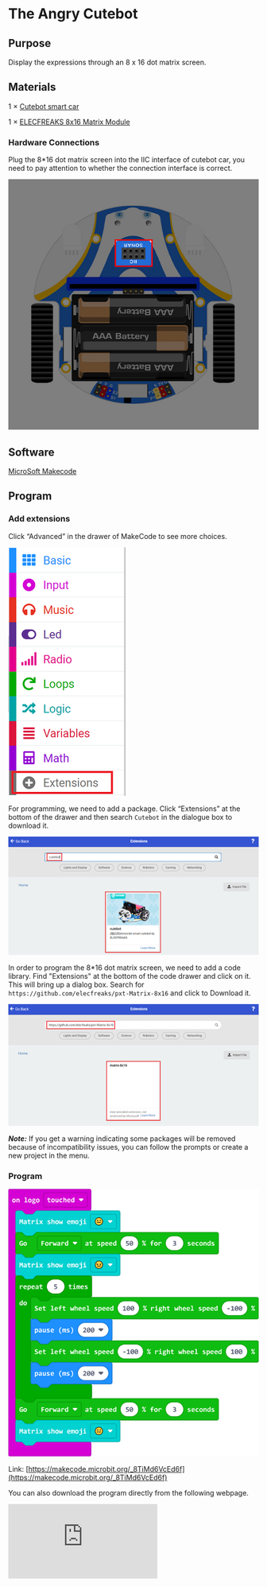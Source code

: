 # The Angry Cutebot

## Purpose
Display the expressions through an 8 x 16 dot matrix screen.

## Materials

1 × [Cutebot smart car](https://shop.elecfreaks.com/products/elecfreaks-micro-bit-smart-cutebot-kit-without-micro-bit-board?_pos=1&_sid=4c6909119&_ss=r)

1 × [ELECFREAKS 8x16 Matrix Module](https://shop.elecfreaks.com/products/elecfreaks-8x16-matrix-module?_pos=1&_sid=38247e8ea&_ss=r)




### Hardware Connections
Plug the 8*16 dot matrix screen into the IIC interface of cutebot car, you need to pay attention to whether the connection interface is correct.

![](./images/cutebot-case-25-step-01.png)



## Software
[MicroSoft Makecode](https://makecode.microbit.org/#)

## Program
### Add extensions
Click “Advanced” in the drawer of MakeCode to see more choices.

![](./images/cutebot-case-24-01.png)

For programming, we need to add a package. Click “Extensions” at the bottom of the drawer and then search `Cutebot` in the dialogue box to download it.

![](./images/cutebot-case-24-02.png)


In order to program the 8*16 dot matrix screen, we need to add a code library. Find "Extensions" at the bottom of the code drawer and click on it. This will bring up a dialog box. Search for ` https://github.com/elecfreaks/pxt-Matrix-8x16 ` and click to Download it.

![](./images/cutebot-case-25-03.png)

***Note:*** If you get a warning indicating some packages will be removed because of incompatibility issues, you can follow the prompts or create a new project in the menu.

### Program

![](./images/cutebot-case-25-04.png)

Link: [https://makecode.microbit.org/_8TiMd6VcEd6f](https://makecode.microbit.org/_8TiMd6VcEd6f)

You can also download the program directly from the following webpage.

<div
    style={{
        position: 'relative',
        paddingBottom: '60%',
        overflow: 'hidden',
    }}
>
    <iframe
        src="https://makecode.microbit.org/_8TiMd6VcEd6f"
        frameborder="0"
        sandbox="allow-popups allow-forms allow-scripts allow-same-origin"
        style={{
            position: 'absolute',
            width: '100%',
            height: '100%',
        }}
    />
</div>


## Result

When the micro:bit V2 logo is touched, the 8×16 dot matrix screen displays expressions and the cutebot smart car moves forward.


## Exploration
